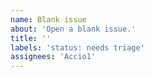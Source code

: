 ```yaml
---
name: Blank issue
about: 'Open a blank issue.'
title: ''
labels: 'status: needs triage'
assignees: 'Accio1'
---
```

